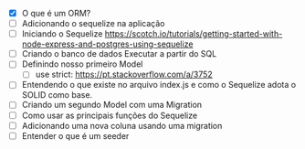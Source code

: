 - [x] O que é um ORM?
- [ ] Adicionando o sequelize na aplicação
- [ ] Iniciando o Sequelize
https://scotch.io/tutorials/getting-started-with-node-express-and-postgres-using-sequelize
- [ ] Criando o banco de dados
      Executar a partir do SQL
- [ ] Definindo nosso primeiro Model
  - [ ] use strict: https://pt.stackoverflow.com/a/3752
- [ ] Entendendo o que existe no arquivo index.js e como o Sequelize adota o SOLID como base.
- [ ] Criando um segundo Model com uma Migration
- [ ] Como usar as principais funções do Sequelize
- [ ] Adicionando uma nova coluna usando uma migration
- [ ] Entender o que é um seeder
